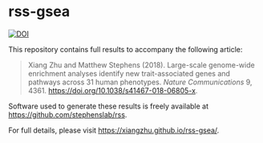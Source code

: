 # rss-gsea

[![DOI](https://zenodo.org/badge/DOI/10.5281/zenodo.1473807.svg)](https://doi.org/10.5281/zenodo.1473807)

This repository contains full results to accompany the following article:

> Xiang Zhu and Matthew Stephens (2018).
> Large-scale genome-wide enrichment analyses identify new
> trait-associated genes and pathways across 31 human phenotypes.
> *Nature Communications* 9, 4361. <https://doi.org/10.1038/s41467-018-06805-x>.

Software used to generate these results is freely available at
<https://github.com/stephenslab/rss>.

For full details, please visit <https://xiangzhu.github.io/rss-gsea/>.
